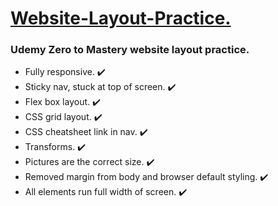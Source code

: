 <h1><ins> Website-Layout-Practice.</ins></h1>

<h3>Udemy Zero to Mastery website layout practice.</h3>

<ul>
  <li>Fully responsive. ✔️</li>
  <li>Sticky nav, stuck at top of screen. ✔️</li>
  <li>Flex box layout. ✔️</li>
  <li>CSS grid layout. ✔️</li>
  <li>CSS cheatsheet link in nav. ✔️</li>
  <li>Transforms. ✔️ </li>
  <li>Pictures are the correct size.  ✔️</li>
  <li>Removed margin from body and browser default styling. ✔️ </li>
  <li>All elements run full width of screen.  ✔️ </li>
</ul>
